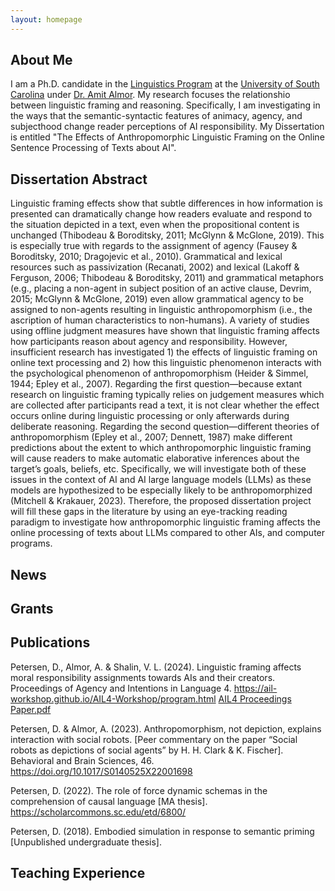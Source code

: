 ```yaml
---
layout: homepage
---
```


## About Me

I am a Ph.D. candidate in the [Linguistics Program](https://sc.edu/study/colleges_schools/artsandsciences/linguistics/index.php) at the [University of South Carolina](https://sc.edu) under [Dr. Amit Almor](https://sc.edu/study/colleges_schools/artsandsciences/psychology/our_people/directory/almor_amit.php). My research focuses the relationshio between linguistic framing and reasoning. Specifically, I am investigating in the ways that the semantic-syntactic features of animacy, agency, and subjecthood change reader perceptions of AI responsibility. My Dissertation is entitled "The Effects of Anthropomorphic Linguistic Framing on the Online Sentence Processing of Texts about AI".

## Dissertation Abstract  

Linguistic framing effects show that subtle differences in how information is presented can dramatically change how readers evaluate and respond to the situation depicted in a text, even when the propositional content is unchanged (Thibodeau & Boroditsky, 2011; McGlynn & McGlone, 2019). This is especially true with regards to the assignment of agency (Fausey & Boroditsky, 2010; Dragojevic et al., 2010). Grammatical and lexical resources such as passivization (Recanati, 2002) and lexical (Lakoff & Ferguson, 2006; Thibodeau & Boroditsky, 2011) and grammatical metaphors (e.g., placing a non-agent in subject position of an active clause, Devrim, 2015; McGlynn & McGlone, 2019) even allow grammatical agency to be assigned to non-agents resulting in linguistic anthropomorphism (i.e., the ascription of human characteristics to non-humans). A variety of studies using offline judgment measures have shown that linguistic framing affects how participants reason about agency and responsibility. However, insufficient research has investigated 1) the effects of linguistic framing on online text processing and 2) how this linguistic phenomenon interacts with the psychological phenomenon of anthropomorphism (Heider & Simmel, 1944; Epley et al., 2007). Regarding the first question—because extant research on linguistic framing typically relies on judgement measures which are collected after participants read a text, it is not clear whether the effect occurs online during linguistic processing or only afterwards during deliberate reasoning. Regarding the second question—different theories of anthropomorphism (Epley et al., 2007; Dennett, 1987) make different predictions about the extent to which anthropomorphic linguistic framing will cause readers to make automatic elaborative inferences about the target’s goals, beliefs, etc. Specifically, we will investigate both of these issues in the context of AI and AI large language models (LLMs) as these models are hypothesized to be especially likely to be anthropomorphized (Mitchell & Krakauer, 2023). Therefore, the proposed dissertation project will fill these gaps in the literature by using an eye-tracking reading paradigm to investigate how anthropomorphic linguistic framing affects the online processing of texts about LLMs compared to other AIs, and computer programs.


## News



## Grants


  
## Publications
<div style=“text-indent: -36px; padding-left: 36px;”>
Petersen, D., Almor, A. & Shalin, V. L. (2024). Linguistic framing affects moral responsibility assignments towards AIs and their creators. Proceedings of Agency and Intentions in Language 4. <a href="https://ail-workshop.github.io/AIL4-Workshop/program.html"> https://ail-workshop.github.io/AIL4-Workshop/program.html</a> <a href="./assets/AIL4 Proceedings Paper.pdf">AIL4 Proceedings Paper.pdf</a>

Petersen, D. & Almor, A. (2023). Anthropomorphism, not depiction, explains interaction with social robots. [Peer commentary on the paper “Social robots as depictions of social agents” by H. H. Clark & K. Fischer]. Behavioral and Brain Sciences, 46.  <a href="https://doi.org/10.1017/S0140525X22001698"> https://doi.org/10.1017/S0140525X22001698</a>

Petersen, D. (2022). The role of force dynamic schemas in the comprehension of causal language [MA thesis]. <a href="https://scholarcommons.sc.edu/etd/6800/"> https://scholarcommons.sc.edu/etd/6800/</a>

Petersen, D. (2018). Embodied simulation in response to semantic priming [Unpublished undergraduate thesis].
</div>

## Teaching Experience

